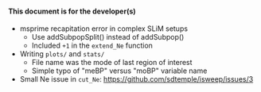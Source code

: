 #### This document is for the developer(s)

- msprime recapitation error in complex SLiM setups
    - Use addSubpopSplit() instead of addSubpop()
    - Included `+1` in the `extend_Ne` function
- Writing `plots/` and `stats/`
    - File name was the mode of last region of interest
    - Simple typo of "meBP" versus "moBP" variable name
- Small Ne issue in `cut_Ne`: https://github.com/sdtemple/isweep/issues/3
<!-- - Double checked that dominance and recessive selection were implemented correctly. -->
<!-- - Incorporated opportunity for more MCMC, thinning, and burn-in for CLUES pipeline. -->